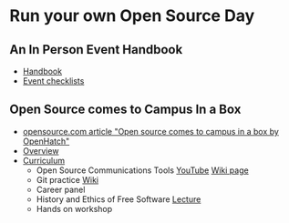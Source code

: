 <!--
.. link:
.. description:
.. tags: 2017
.. date: 2016-10-05
.. title: Next steps
.. slug: nextsteps
-->
# Run your own Open Source Day

## An In Person Event Handbook

- [Handbook](http://opensource-events.com)
- [Event checklists](https://github.com/openhatch/in-person-event-handbook/blob/master/checklists.pdf)

## Open Source comes to Campus In a Box

- [opensource.com article "Open source comes to campus in a box by OpenHatch"](https://opensource.com/education/13/12/openhatch-brings-open-source-campus)
- [Overview](http://wiki.openhatch.org/Open_Source_Comes_to_Campus/In_a_Box)
- [Curriculum](http://wiki.openhatch.org/Open_Source_Comes_to_Campus/Curriculum)
    * Open Source Communications Tools [YouTube](https://youtu.be/yWCH8nos97w) [Wiki page](http://wiki.openhatch.org/OSCTC/Tools)
    * Git practice [Wiki](http://wiki.openhatch.org/Open_Source_Comes_to_Campus/Practicing_Git)
    * Career panel
    * History and Ethics of Free Software [Lecture](http://wiki.openhatch.org/Open_Source_Comes_to_Campus/Curriculum/History_and_Ethics_of_Free_Software/Ethics_history_talk)
    * Hands on workshop

